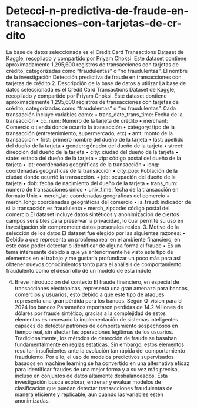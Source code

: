 # Detecci-n-predictiva-de-fraude-en-transacciones-con-tarjetas-de-cr-dito
La base de datos seleccionada es el Credit Card Transactions Dataset de Kaggle, recopilado y compartido por Priyam Choksi. Este dataset contiene aproximadamente 1,295,600 registros de transacciones con tarjetas de crédito, categorizadas como “fraudulentas” o “no fraudulentas”. 
El nombre de la investigación
Detección predictiva de fraude en transacciones con tarjetas de crédito
2. Descripción de la base de datos a utilizar
La base de datos seleccionada es el Credit Card Transactions Dataset de Kaggle, recopilado y compartido por Priyam Choksi. Este dataset contiene aproximadamente 1,295,600 registros de transacciones con tarjetas de crédito, categorizadas como “fraudulentas” o “no fraudulentas”. Cada transacción incluye variables como:
•	trans_date_trans_time: Fecha de la transacción
•	cc_num: Número de la tarjeta de crédito
•	merchant: Comercio o tienda donde ocurrió la transacción
•	category: tipo de la transacción (entretenimiento, supermercado, etc)
•	amt: monto de la transacción
•	first: primero nombre del dueño de la tarjeta
•	last: apellido del dueño de la tarjeta
•	gender: génedor del dueño de la tarjeta
•	street: dirección del dueño de la tarjeta
•	city: ciudad del dueño de la tarjeta
•	state: estado del dueño de la tarjeta
•	zip: código postal del dueño de la tarjeta
•	lat: coordenadas geográficas de la transacción
•	long: coordenadas geográficas de la transacción
•	city_pop: Población de la ciudad donde ocurrió la transacción.
•	job: ocupación del dueño de la tarjeta
•	dob: fecha de nacimiento del dueño de la tarjeta
•	trans_num: número de transacciones único
•	unix_time: fecha de la transacción en formato Unix
•	merch_lat: coordenadas geográficas del comercio
•	merch_long: coordenadas geográficas del comercio
•	is_fraud: indicador de si la transacción es fraudulenta
•	merch_zipcode: código postal del comercio
El dataset incluye datos sintéticos y anonimización de ciertos campos sensibles para preservar la privacidad, lo cual permite su uso en investigación sin comprometer datos personales reales.
3. Motivo de la selección de los datos
 El dataset fue elegido por las siguientes razones:
•	Debido a que representa un problema real en el ambiente financiero, en este caso poder detectar o identificar de alguna forma el fraude 
•	Es un tema interesante debido a que ya anteriormente he visto este tipo de elementos en el trabajo y me gustaría profundizar un poco más para así obtener nuevos conocimientos tanto para el análisis de comportamiento fraudulento como el desarrollo de un modelo de esta índole 

4. Breve introducción del contexto
El fraude financiero, en especial de transacciones electrónicas, representa una gran amenaza para bancos, comercios y usuarios, esto debido a que este tipo de ataques representa una gran pérdida para los bancos. Según Q-vision para el 2024 los bancos Panameños reportaron perdidas de 14.2 Millones de dólares por fraude sintético, gracias a la complejidad de estos elementos es necesario la implementación de sistemas inteligentes capaces de detectar patrones de comportamiento sospechosos en tiempo real, sin afectar las operaciones legítimas de los usuarios.
Tradicionalmente, los métodos de detección de fraude se basaban fundamentalmente en reglas estáticas. Sin embargo, estos elementos resultan insuficientes ante la evolución tan rápida del comportamiento fraudulento. Por ello, el uso de modelos predictivos supervisados basados en machine learning se ha convertido en una alternativa eficaz para identificar fraudes de una mejor forma y a su vez más precisa, incluso en conjuntos de datos altamente desbalanceados.
Esta investigación busca explorar, entrenar y evaluar modelos de clasificación que puedan detectar transacciones fraudulentas de manera eficiente y replicable, aun cuando las variables estén anonimizadas.
